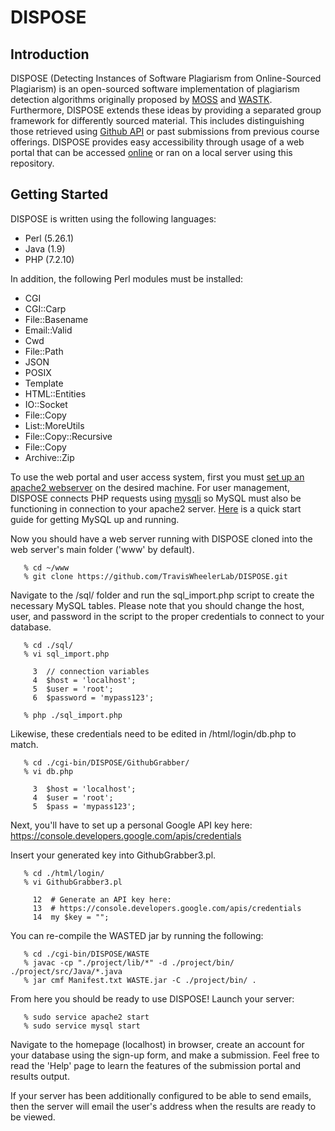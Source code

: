 # DISPOSE

## Introduction

DISPOSE (Detecting Instances of Software Plagiarism from Online-Sourced Plagiarism) is an open-sourced software implementation of plagiarism detection algorithms originally proposed by [MOSS](http://theory.stanford.edu/~aiken/publications/papers/sigmod03.pdf) and [WASTK](https://www.hindawi.com/journals/sp/2017/7809047/). Furthermore, DISPOSE extends these ideas by providing a separated group framework for differently sourced material. This includes distinguishing those retrieved using [Github API](https://developer.github.com/v3/) or past submissions from previous course offerings. DISPOSE provides easy accessibility through usage of a web portal that can be accessed [online](https://dispose.cs.umt.edu/) or ran on a local server using this repository.

## Getting Started

DISPOSE is written using the following languages:
- Perl (5.26.1)
- Java (1.9)
- PHP (7.2.10)

In addition, the following Perl modules must be installed:
- CGI
- CGI::Carp
- File::Basename
- Email::Valid
- Cwd
- File::Path
- JSON
- POSIX
- Template
- HTML::Entities
- IO::Socket
- File::Copy
- List::MoreUtils
- File::Copy::Recursive
- File::Copy
- Archive::Zip

To use the web portal and user access system, first you must [set up an apache2 webserver](https://www.maketecheasier.com/setup-local-web-server-all-platforms/) on the desired machine. For user management, DISPOSE connects PHP requests using [mysqli](https://www.php.net/manual/en/book.mysqli.php) so MySQL must also be functioning in connection to your apache2 server. [Here](https://dev.mysql.com/doc/mysql-getting-started/en/) is a quick start guide for getting MySQL up and running.

Now you should have a web server running with DISPOSE cloned into the web server's main folder ('www' by default).
```
   % cd ~/www
   % git clone https://github.com/TravisWheelerLab/DISPOSE.git
``` 

 Navigate to the /sql/ folder and run the sql_import.php script to create the necessary MySQL tables. Please note that you should change the host, user, and password in the script to the proper credentials to connect to your database. 

```
   % cd ./sql/
   % vi sql_import.php
    
     3  // connection variables
     4  $host = 'localhost';
     5  $user = 'root';
     6  $password = 'mypass123';

   % php ./sql_import.php
```

 Likewise, these credentials need to be edited in /html/login/db.php to match.
```
   % cd ./cgi-bin/DISPOSE/GithubGrabber/
   % vi db.php
    
     3  $host = 'localhost';
     4  $user = 'root';
     5  $pass = 'mypass123';
```

Next, you'll have to set up a personal Google API key here:
https://console.developers.google.com/apis/credentials

Insert your generated key into GithubGrabber3.pl.
```
   % cd ./html/login/
   % vi GithubGrabber3.pl
    
     12  # Generate an API key here:
     13  # https://console.developers.google.com/apis/credentials
     14  my $key = "";
```

You can re-compile the WASTED jar by running the following:
```
   % cd ./cgi-bin/DISPOSE/WASTE
   % javac -cp "./project/lib/*" -d ./project/bin/ ./project/src/Java/*.java
   % jar cmf Manifest.txt WASTE.jar -C ./project/bin/ .
```

From here you should be ready to use DISPOSE! Launch your server:
```
   % sudo service apache2 start
   % sudo service mysql start
```

Navigate to the homepage (localhost) in browser, create an account for your database using the sign-up form, and make a submission. Feel free to read the 'Help' page to learn the features of the submission portal and results output.

If your server has been additionally configured to be able to send emails, then the server will email the user's address when the results are ready to be viewed.